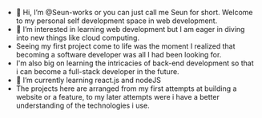 - 👋 Hi, I’m @Seun-works or you can just call me Seun for short. Welcome to my personal self development space in web development.
- 👀 I’m interested in learning web development but I am eager in diving into new things like cloud computing.
- Seeing my first project come to life was the moment I realized that becoming a software developer was all I had been looking for. 
- I'm also big on learning the intricacies of back-end development so that i can become a full-stack developer in the future.
- 🌱 I’m currently learning react.js and nodeJS
- The projects here are arranged from my first attempts at building a website or a feature, to my later attempts were i have a better understanding of the technologies i use.


<!---
Seun-works/Seun-works is a ✨ special ✨ repository because its `README.md` (this file) appears on your GitHub profile.
You can click the Preview link to take a look at your changes.
--->
